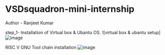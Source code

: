 # VSDsquadron-mini-internship
Author - Ranjeet Kumar 

step_1- Installation of Virtual box & Ubantu OS.
![virtual box & ubantu setup]![image](https://github.com/ranjeet8989/VSDsquadron-mini-internship/assets/84927691/edd8eb74-4106-434f-ba3f-50b55e316f85)

RISC V GNU Tool chain installation
![image](https://github.com/ranjeet8989/VSDsquadron-mini-internship/assets/84927691/6090e56a-352e-4876-87fa-1ac1ea0f46bd)

